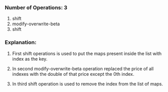 ### Number of Operations: 3

1. shift
2. modify-overwrite-beta
3. shift

### Explanation:

1. First shift operations is used to put the maps present inside the list with index as the key.

2. In second modify-overwrite-beta operation replaced the price of all indexes with the double of that price except the 0th index.

3. In third shift operation is used to remove the index from the list of maps.
